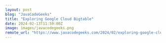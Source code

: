```yaml
---
layout: post
blog: "JavaCodeGeeks"
title: "Exploring Google Cloud Bigtable"
date: 2024-02-13T11:59:00Z
image: images/javacodegeeks.png
remote_url: "https://www.javacodegeeks.com/2024/02/exploring-google-cloud-bigtable.html"
---
```

